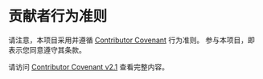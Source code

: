 # 贡献者行为准则

请注意，本项目采用并遵循 [Contributor Covenant](https://www.contributor-covenant.org/) 行为准则。
参与本项目，即表示您同意遵守其条款。

请访问 [Contributor Covenant v2.1](https://www.contributor-covenant.org/version/2/1/code_of_conduct.html) 查看完整内容。